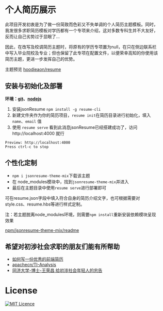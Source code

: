 # 个人简历展示

此项目开发初衷是为了做一份简致而色彩又不失单调的个人简历主题模板。同时，我发很多求职简历模板对学历都有一个专项来介绍，这对多数专科生并不大友好，反而让自己劣势过于显眼了...

因此，在改写及校调简历主题时，将原有的学历专项置为null，在只在侧边联系栏中写入毕业院校及专业；但也保留了此专项在配置文件，以便荣幸高知的你使用该简历主题，更进一步发挥自己的优势。

主题预览 [hoodieaon/resume](https://hoodiearon.github.io/jsonresume-theme-mix)

## 安装与初始化及部署

**环境：[git](https://git-scm.com/)、[nodejs](https://nodejs.org/zh-cn/)**

1. 安装jsonResume `npm install -g resume-cli`
2. 新建文件夹作为你的简历项目，`resume init`在简历目录进行初始化，填入`name`、`email` 值
3. 使用 `resume serve` 看到此消息jsonResume已经搭建成功了，访问 http://localhost:4000 就行

```
Preview: http://localhost:4000
Press ctrl-c to stop
```

## 个性化定制

* `npm i jsonresume-theme-mix`下载该主题
* 在 node_modules模块中，找到`jsonresume-theme-mix`并进入
* 最后在主题目录中使用`resume serve`进行部署即可

可在resume.json字段中填入符合自身的简历介绍文字，也可根据需要对style.css、resume.hbs等进行样式定制。

注：若主题脱离node_modules环境，则需要`npm install`重新安装依赖模块呈现效果

[npm/jsonresume-theme-mix/readme](https://www.npmjs.com/package/jsonresume-theme-mix)

## 希望对初涉社会求职的朋友们能有所帮助

* [如何写一份优秀的前端简历](https://github.com/nzbin/resume-boilerplate)
* [apachecn/TI-Analysis](https://github.com/apachecn/TI-Analysis) 
* [同济大学-博士-王荣昌 给初涉社会年轻人的忠告](http://blog.sciencenet.cn/blog-348492-375365.html)

# License

[![MIT Licence](https://img.shields.io/badge/mit-license-red.svg)](https://opensource.org/licenses/mit-license.php)

<!-- 
## 碰壁及失业走所过来的话

就业相对来说并不是易事，何况还有招转培等各方面的陷阱，这大大增加了找工作的难度；总结下自己所能，概述出自己所能占职业需求技能的总占比，再结合搜索、问答论坛对自己所长的一个专业方向定位的相关回答，分析出自己的所能优势的所在职业定位。

分析出自己的所能优势的所在职业定位，并求职投递该方向。简历展示的技能呈现的效果，是否符合了对方的用人需求，不知道该写什么，用企业网站所示的成功案例，以彼之道还施彼身；当然前提是需要有这方面的知识原理储备。不了解的知识原理的话，不过 —— 还可以学习啊！学着学着自然就会了。

期望职位是否满足该职位的实际需求，又存在多少落差值
通过事件展示自己所长解决了该企业存在的需求难题
尝试工作基层职位，体会一段社会生活、多接触人和事，认真体会感悟，这样就不会太过理想化

太过理想化，不考虑实际情况，只会越来越荒诞 
-->